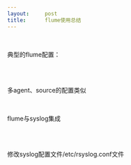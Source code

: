 ```yaml
---
layout:     post
title:      flume使用总结
---
```

<div id="article_content" class="article_content clearfix csdn-tracking-statistics" data-pid="blog" data-mod="popu_307" data-dsm="post">
								            <link rel="stylesheet" href="https://csdnimg.cn/release/phoenix/template/css/ck_htmledit_views-f76675cdea.css">
						<div class="htmledit_views" id="content_views">
                <div class="iteye-blog-content-contain" style="font-size:14px;">
<p> </p>
<p>典型的flume配置：</p>
<p><br><img src="http://dl.iteye.com/upload/attachment/0079/3435/d97e17b5-268d-3df5-8612-e0ab30658a53.bmp" alt=""><br> </p>
<p>多agent、source的配置类似</p>
<p> </p>
<p>flume与syslog集成</p>
<p><br><img src="http://dl.iteye.com/upload/attachment/0079/3439/0ee8e92d-c626-30a9-82eb-433db641431d.bmp" alt=""><br> </p>
<p>修改syslog配置文件/etc/rsyslog.conf文件</p>
<p><br><img src="http://dl.iteye.com/upload/attachment/0079/3442/a29c5bea-a44d-366b-bfdb-1c6139cce3be.bmp" alt=""><br> </p>
<p><br><br> <br><br> </p>
</div>            </div>
                </div>
